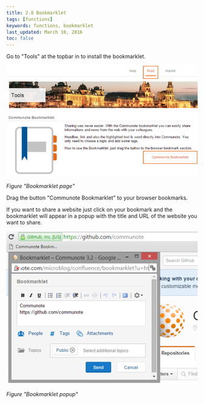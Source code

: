 ```yaml
---
title: 2.8 Bookmarklet
tags: [functions]
keywords: functions, bookmarklet
last_updated: March 10, 2016
toc: false
---
```


Go to "Tools" at the topbar in to install the bookmarklet.

![](images/bookmarklet_page.png)

_Figure "Bookmarklet page"_

Drag the button "Communote Bookmarklet" to your browser bookmarks.

If you want to share a website just click on your bookmark and the bookmarklet will appear in a popup with the title and URL of the website you want to share.

![](images/bookmarklet_popup.png)

_Figure "Bookmarklet popup"_
